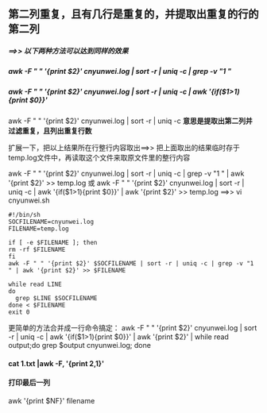 **第二列重复**，且有几行是重复的，并提取出重复的行的第二列
-----------------------------------

##### ==>> 以下两种方法可以达到同样的效果

##### awk -F " " '{print $2}' cnyunwei.log | sort -r | uniq -c | grep -v "1 "

##### awk -F " " '{print $2}' cnyunwei.log | sort -r | uniq -c | awk '{if($1>1){print $0}}'

awk -F " " '{print $2}' cnyunwei.log | sort -r | uniq -c
**意思是提取出第二列并过滤重复，且列出重复行数**

扩展一下，把以上结果所在行整行内容取出==>> 把上面取出的结果临时存于temp.log文件中，再读取这个文件来取原文件里的整行内容

awk -F " " '{print $2}' cnyunwei.log | sort -r | uniq -c | grep -v "1 " | awk '{print $2}' >> temp.log
或
awk -F " " '{print $2}' cnyunwei.log | sort -r | uniq -c | awk '{if($1>1){print $0}}' | awk '{print $2}' >> temp.log
==>>
vi cnyunwei.sh
```
#!/bin/sh
SOCFILENAME=cnyunwei.log
FILENAME=temp.log

if [ -e $FILENAME ]; then
rm -rf $FILENAME
fi
awk -F " " '{print $2}' $SOCFILENAME | sort -r | uniq -c | grep -v "1 " | awk '{print $2}' >> $FILENAME

while read LINE
do
  grep $LINE $SOCFILENAME
done < $FILENAME
exit 0
```
更简单的方法合并成一行命令搞定：
awk -F " " '{print $2}' cnyunwei.log | sort -r | uniq -c | awk '{if($1>1){print $0}}' | awk '{print $2}' | while read output;do grep $output cnyunwei.log; done

#### cat 1.txt |awk -F, '{print $2,$1}'

#### **打印最后一列**
awk '{print $NF}' filename